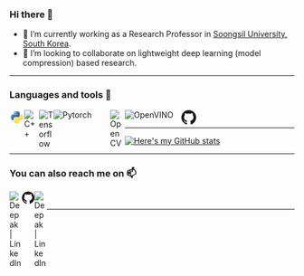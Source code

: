 ### Hi there 👋

- 🔭 I’m currently working as a Research Professor in [Soongsil University, South Korea](https://eng.ssu.ac.kr/). 
- 👯 I’m looking to collaborate on lightweight deep learning (model compression) based research. 

---

### Languages and tools 💬

[<img align="left" alt="Python" width="26px" src="https://raw.githubusercontent.com/devicons/devicon/master/icons/python/python-original.svg" />]()
[<img align="left" alt="C++" width="26px" src="https://raw.githubusercontent.com/isocpp/logos/master/cpp_logo.svg" />]()
[<img align="left" alt="Tensorflow" width="26px" src="https://raw.githubusercontent.com/valohai/ml-logos/master/tensorflow-tf.svg" />]()
[<img align="left" alt="Pytorch" width="100px" src="https://raw.githubusercontent.com/valohai/ml-logos/master/pytorch.svg" />]()
[<img align="left" alt="OpenCV" width="26px" src="https://github.com/opencv/opencv/blob/master/doc/opencv-logo2.png?raw=true" />]()
[<img align="left" alt="OpenVINO" width="100px" src="https://raw.githubusercontent.com/valohai/ml-logos/master/openvino-2.svg" />]()
[<img align="left" alt="GitHub" width="26px" src="https://raw.githubusercontent.com/github/explore/78df643247d429f6cc873026c0622819ad797942/topics/github/github.png" />]()

<br />

---

[![Here's my GitHub stats](https://github-readme-stats.vercel.app/api?username=ghimiredhikura)](https://github.com/anuraghazra/github-readme-stats)

---

### You can also reach me on 📫 

[<img align="left" alt="Deepak | LinkedIn" width="22px" src="https://cdn.jsdelivr.net/npm/simple-icons@v3/icons/linkedin.svg" />](https://www.linkedin.com/in/ghimire2421/)
[<img align="left" alt="Deepak | Github" width="22px" src="https://raw.githubusercontent.com/github/explore/78df643247d429f6cc873026c0622819ad797942/topics/github/github.png" />](https://github.com/ghimiredhikura) <a href="mailto:ghmdeepak@gmail.com?"><img align="left" alt="Deepak | LinkedIn" width="22px" src="https://upload.wikimedia.org/wikipedia/commons/4/4e/Gmail_Icon.png"/></a> 

<br />

---


<!--
**ghimiredhikura/ghimiredhikura** is a ✨ _special_ ✨ repository because its `README.md` (this file) appears on your GitHub profile.

Here are some ideas to get you started:

- 🔭 I’m currently working on ...
- 🌱 I’m currently learning ...
- 👯 I’m looking to collaborate on ...
- 🤔 I’m looking for help with ...
- 💬 Ask me about ...
- 📫 How to reach me: ...
- 😄 Pronouns: ...
- ⚡ Fun fact: ...
-->

